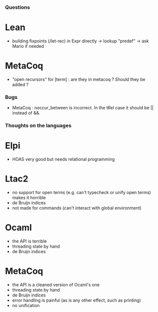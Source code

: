 ### Questions

# Lean
- building fixpoints (/let-rec) in Expr directly 
  -> lookup "predef"
  -> ask Mario if needed

# MetaCoq
- "open recursors" for [term] : are they in metacoq ? Should they be added ?

### Bugs

- MetaCoq : noccur_between is incorrect. In the tRel case it should be || instead of &&.

### Thoughts on the languages

# Elpi 
- HOAS very good but needs relational programming

# Ltac2
- no support for open terms (e.g. can't typecheck or unify open terms) makes it horrible
- de Bruijn indices
- not made for commands (can't interact with global environment)

# Ocaml
- the API is terrible
- threading state by hand
- de Bruijn indices

# MetaCoq
- the API is a cleaned version of Ocaml's one
- threading state by hand     
- de Bruijn indices
- error handling is painful (as is any other effect, such as printing)
- no unification
